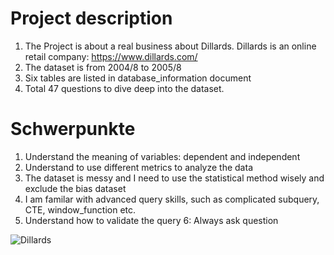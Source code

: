 # Project description
1. The Project is about a real business about Dillards. Dillards is an online retail company: https://www.dillards.com/
2. The dataset is from 2004/8 to 2005/8 
3. Six tables are listed in database_information document 
4. Total 47 questions to dive deep into the dataset. 

# Schwerpunkte
1. Understand the meaning of variables: dependent and independent 
2. Understand to use different metrics to analyze the data 
3. The dataset is messy and I need to use the statistical method wisely and exclude the bias dataset
4. I am familar with advanced query skills, such as complicated subquery, CTE, window_function etc. 
5. Understand how to validate the query 
6: Always ask question 


![Dillards](https://user-images.githubusercontent.com/58776067/170771742-2159092d-44ab-42ff-a6e2-77e076f3c635.jpg)

<END>

